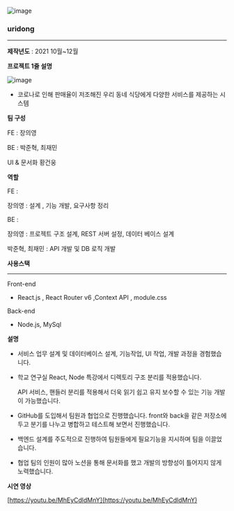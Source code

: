 ![image](https://user-images.githubusercontent.com/40158148/217187878-ec03d15c-e1d7-46fb-aaa1-35940ed52a90.png)
### uridong

---

**제작년도**  : 2021 10월~12월 

**프로젝트 1줄 설명**

![image](https://user-images.githubusercontent.com/40158148/217187927-0232e530-a75b-49df-9c83-d633d35cfb95.png)

- 코로나로 인해  판매율이 저조해진 우리 동네 식당에게 다양한 서비스를 제공하는 시스템

**팀 구성**

FE : 장의영

BE : 박준혁, 최재민

UI & 문서화  황건웅

**역할**

FE :

장의영 : 설계 , 기능 개발, 요구사항 정리 

BE :

장의영 : 프로젝트 구조 설계, REST 서버 설정, 데이터 베이스 설계

박준혁, 최재민 : API 개발 및 DB 로직 개발

**사용스택**

---

Front-end

- React.js , React Router v6 ,Context API , module.css

Back-end

- Node.js, MySql

**설명**

- 서비스 업무 설계 및 데이터베이스 설계, 기능작업, UI 작업, 개발 과정을 경험했습니다.
- 학교 연구실 React, Node 특강에서 디렉토리 구조 분리를 적용했습니다.
    
     API  서비스, 핸들러 분리를 적용해서 더욱 읽기 쉽고 유지 보수할 수 있는 기능 개발이 가능했습니다.
    
- GitHub를 도입해서 팀원과 협업으로 진행했습니다. front와 back을 같은 저장소에 두고 분기를 나누고 병합하고 테스트해 보면서 진행했습니다.
- 백엔드 설계를 주도적으로 진행하여 팀원들에게 필요기능을 지시하며 팀을 이끌었습니다.
- 협업 팀의 인원이 많아 노션을 통해 문서화를 했고 개발의 방향성이 틀어지지 않게 노력했습니다.

**시연 영상**

[https://youtu.be/MhEyCdldMnY](https://youtu.be/MhEyCdldMnY)
